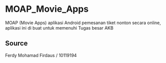 # MOAP_Movie_Apps
MOAP (Movie Apps) aplikasi Android pemesanan tiket nonton secara online, aplikasi ini di buat untuk memenuhi Tugas besar AKB 

## Source
Ferdy Mohamad Firdaus / 10119194 
